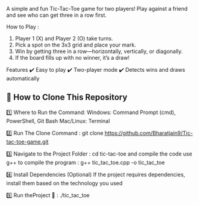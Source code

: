 A simple and fun Tic-Tac-Toe game for two players! Play against a friend and see who can get three in a row first.

How to Play : 
1. Player 1 (X) and Player 2 (O) take turns.
2. Pick a spot on the 3x3 grid and place your mark.
3. Win by getting three in a row—horizontally, vertically, or diagonally.
4. If the board fills up with no winner, it’s a draw!

Features
✔️ Easy to play
✔️ Two-player mode
✔️ Detects wins and draws automatically

## 🚀 How to Clone This Repository  


1️⃣ Where to Run the Command:
Windows: Command Prompt (cmd), PowerShell, Git Bash
 Mac/Linux: Terminal

2️⃣ Run The Clone Command  : git clone https://github.com/Bharatjain9/Tic-tac-toe-game.git

3️⃣ Navigate to the Project Folder : cd tic-tac-toe
and compile the code use g++ to compile the program :  g++ tic_tac_toe.cpp -o tic_tac_toe

4️⃣ Install Dependencies (Optional) 
If the project requires dependencies, install them based on the technology you used

5️⃣  Run theProject 🚀 : ./tic_tac_toe


